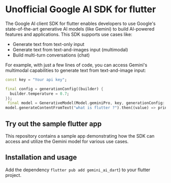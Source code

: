 # Unofficial Google AI SDK for flutter

The Google AI client SDK for flutter enables developers to use Google's state-of-the-art generative AI models (like Gemini) to build AI-powered features and applications. This SDK supports use cases like:
- Generate text from text-only input
- Generate text from text-and-images input (multimodal)
- Build multi-turn conversations (chat)

For example, with just a few lines of code, you can access Gemini's multimodal capabilities to generate text from text-and-image input:

```dart
const key = "Your api key";

final config = generationConfig((builder) {
  builder.temperature = 0.7;
});
 final model = GenerativeModel(Model.geminiPro, key, generationConfig: config);
model.generateContentFromText("what is flutter ?").then((value) => print(value.text));
```

## Try out the sample flutter app

This repository contains a sample app demonstrating how the SDK can access and utilize the Gemini model for various use cases.


## Installation and usage

Add the dependency `flutter pub add gemini_ai_dart`) to your flutter project.
